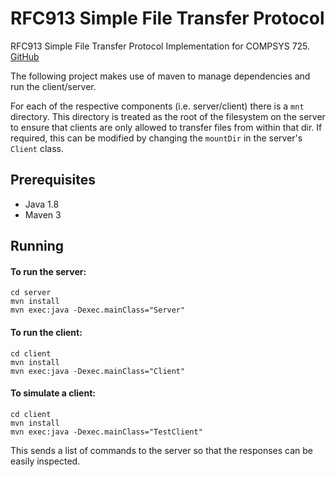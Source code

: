 # RFC913 Simple File Transfer Protocol
RFC913 Simple File Transfer Protocol Implementation for COMPSYS 725.
[GitHub](https://github.com/hydroflax/rfc913)

The following project makes use of maven to manage dependencies and run the
client/server.

For each of the respective components (i.e. server/client) there is a `mnt` directory.
This directory is treated as the root of the filesystem on the server to ensure that clients are only allowed to transfer files from within that dir.
If required, this can be modified by changing the `mountDir` in the server's `Client` class.

## Prerequisites
- Java 1.8
- Maven 3

## Running
#### To run the server:
```
cd server
mvn install
mvn exec:java -Dexec.mainClass="Server"
```

#### To run the client:
```
cd client
mvn install
mvn exec:java -Dexec.mainClass="Client"
```

#### To simulate a client:
```
cd client
mvn install
mvn exec:java -Dexec.mainClass="TestClient"
```

This sends a list of commands to the server so that the responses can be easily inspected.